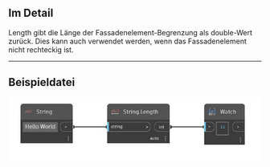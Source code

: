 ## Im Detail
Length gibt die Länge der Fassadenelement-Begrenzung als double-Wert zurück. Dies kann auch verwendet werden, wenn das Fassadenelement nicht rechteckig ist.
___
## Beispieldatei

![Length](./DSCore.String.Length_img.jpg)

